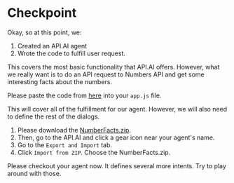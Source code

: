 # Checkpoint
Okay, so at this point, we:
1. Created an API.AI agent
2. Wrote the code to fulfill user request.

This covers the most basic functionality that API.AI offers. However, what we really want is to do an API request to Numbers API and get some interesting facts about the numbers.

Please paste the code from [here](https://github.com/atulep/actions-on-google-number-facts/blob/master/apiai/app.js) into your ```app.js``` file.

This will cover all of the fulfillment for our agent. However, we will also need to define the rest of the dialogs.

1. Please download the [NumberFacts.zip](https://github.com/atulep/actions-on-google-number-facts/tree/master/apiai).
2. Then, go to the API.AI and click a gear icon near your agent's name.
3. Go to the ```Export and Import``` tab.
4. Click ```Import from ZIP```. Choose the NumberFacts.zip.

Please checkout your agent now. It defines several more intents. Try to play around with those. 
